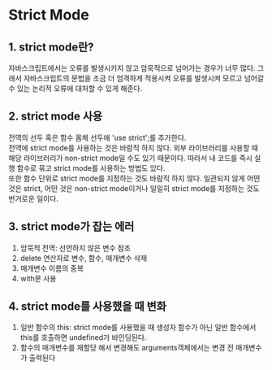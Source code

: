 # Strict Mode

## 1. strict mode란?

자바스크립트에서는 오류를 발생시키지 않고 암묵적으로 넘어가는 경우가 너무 많다. 그래서 자바스크립트의 문법을 조금 더 엄격하게 적용시켜 오류를 발생시켜 모르고 넘어갈 수 있는 논리적 오류에 대처할 수 있게 해준다.

## 2. strict mode 사용

전역의 선두 혹은 함수 몸체 선두에 'use strict';를 추가한다.  
전역에 strict mode를 사용하는 것은 바람직 하지 않다. 외부 라이브러리를 사용할 때 해당 라이브러리가 non-strict mode일 수도 있기 때문이다. 따라서 내 코드를 즉시 실행 함수로 묶고 strict mode를 사용하는 방법도 있다.  
또한 함수 단위로 strict mode를 지정하는 것도 바람직 하지 않다. 일관되지 않게 어떤 것은 strict, 어떤 것은 non-strict mode이거나 일일히 strict mode를 지정하는 것도 번거로운 일이다.

## 3. strict mode가 잡는 에러

1. 암묵적 전역: 선언하지 않은 변수 참조
2. delete 연산자로 변수, 함수, 매개변수 삭제
3. 매개변수 이름의 중복
4. with문 사용

## 4. strict mode를 사용했을 때 변화

1. 일반 함수의 this: strict mode를 사용했을 때 생성자 함수가 아닌 일반 함수에서 this를 호출하면 undefined가 바인딩된다.
2. 함수의 매개변수를 재할당 해서 변경해도 arguments객체에서는 변경 전 매개변수가 출력된다
